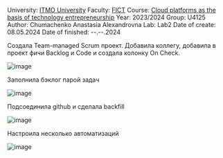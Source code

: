 University: [ITMO University](https://itmo.ru/ru/)
Faculty: [FICT](https://ftmi.itmo.ru/)
Course: [Cloud platforms as the basis of technology entrepreneurship](https://itmo-ict-faculty.github.io/cloud-platforms-as-the-basis-of-technology-entrepreneurship/) 
Year: 2023/2024
Group: U4125
Author: Chumachenko Anastasia Alexandrovna
Lab: Lab2
Date of create: 08.05.2024
Date of finished: --.--.2024

Создала Team-managed Scrum проект. Добавила коллегу, добавила в проект фичи Backlog и Code и создала колонку On Check.

![image](https://github.com/Turmalyne/2023_2024-cloud-platforms-as-the-basis-of-technology-entrepreneurship-U4125-chumachenko_a_a/assets/164026253/b493f6f4-f451-4ace-98ad-6574c71c9a4f)

Заполнила бэклог парой задач

![image](https://github.com/Turmalyne/2023_2024-cloud-platforms-as-the-basis-of-technology-entrepreneurship-U4125-chumachenko_a_a/assets/164026253/509a8289-94e2-4468-8fd5-179a39606c2c)

Подсоединила github и сделала backfill

![image](https://github.com/Turmalyne/2023_2024-cloud-platforms-as-the-basis-of-technology-entrepreneurship-U4125-chumachenko_a_a/assets/164026253/15e443e4-325f-4d96-8554-09c536dab790)

Настроила несколько автоматизаций

![image](https://github.com/Turmalyne/2023_2024-cloud-platforms-as-the-basis-of-technology-entrepreneurship-U4125-chumachenko_a_a/assets/164026253/59880fb4-6506-4ed6-962d-009c7c4d1437)

